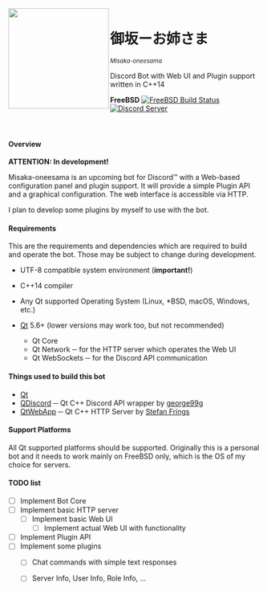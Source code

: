 <img src="https://magiruuvelvet.s-ul.eu/pics/5ANbjzVE.png" height="200" alt="" align="left">

# 御坂ーお姉さま
<sup>*Misaka-oneesama*</sup>

Discord Bot with Web UI and Plugin support written in C++14

**FreeBSD** [![FreeBSD Build Status](https://jenkins.magiruuvelvet.gdn/job/misaka-oneesama/job/misaka-oneesama/job/master/badge/icon)](https://jenkins.magiruuvelvet.gdn/job/misaka-oneesama/job/misaka-oneesama/job/master/) [![Discord Server](https://discordapp.com/api/guilds/238054360637112321/embed.png)](https://discord.gg/4dpCQXv)
<br><br><br>

#### Overview

**ATTENTION: In development!**

Misaka-oneesama is an upcoming bot for Discord™ with a Web-based configuration panel and plugin support. It will provide a simple Plugin API and a graphical configuration. The web interface is accessible via HTTP.

I plan to develop some plugins by myself to use with the bot.


#### Requirements

This are the requirements and dependencies which are required to build and operate the bot. Those may be subject to change during development.

 - UTF-8 compatible system environment (**important!**)
 - C++14 compiler
 - Any Qt supported Operating System (Linux, \*BSD, macOS, Windows, etc.)

 - [Qt](https://www.qt.io) 5.6+ (lower versions may work too, but not recommended)
   - Qt Core
   - Qt Network ─ for the HTTP server which operates the Web UI
   - Qt WebSockets ─ for the Discord API communication


#### Things used to build this bot

 - [Qt](https://www.qt.io)
 - [QDiscord](https://github.com/george99g/QDiscord) ─ Qt C++ Discord API wrapper by [george99g](https://github.com/george99g)
 - [QtWebApp](http://stefanfrings.de/qtwebapp/index-en.html) ─ Qt C++ HTTP Server by [Stefan Frings](http://stefanfrings.de)


#### Support Platforms

All Qt supported platforms should be supported. Originally this is a personal bot and it needs to work mainly on FreeBSD only, which is the OS of my choice for servers.


#### TODO list

 - [ ] Implement Bot Core
 - [ ] Implement basic HTTP server
   - [ ] Implement basic Web UI
     - [ ] Implement actual Web UI with functionality
 - [ ] Implement Plugin API
 - [ ] Implement some plugins
   - [ ] Chat commands with simple text responses
   - [ ] Server Info, User Info, Role Info, ...

